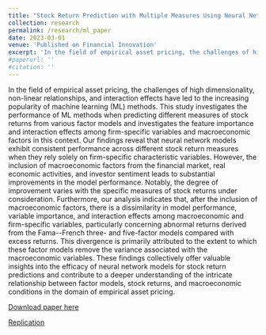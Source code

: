 ```yaml
---
title: "Stock Return Prediction with Multiple Measures Using Neural Network Models"
collection: research
permalink: /research/ml_paper
date: 2023-03-01
venue: 'Published on Financial Innovation'
excerpt: 'In the field of empirical asset pricing, the challenges of high dimensionality, non-linear relationships, and interaction effects have led to the increasing popularity of machine learning (ML) methods. This study investigates the performance of ML methods when predicting different measures of stock returns from various factor models and investigates the feature importance and interaction effects among firm-specific variables and macroeconomic factors in this context.'
#paperurl: ''
#citation: ''
---
```

In the field of empirical asset pricing, the challenges of high dimensionality, non-linear relationships, and interaction effects have led to the increasing popularity of machine learning (ML) methods. This study investigates the performance of ML methods when predicting different measures of stock returns from various factor models and investigates the feature importance and interaction effects among firm-specific variables and macroeconomic factors in this context. Our findings reveal that neural network models exhibit consistent performance across different stock return measures when they rely solely on firm-specific characteristic variables. However, the inclusion of macroeconomic factors from the financial market, real economic activities, and investor sentiment leads to substantial improvements in the model performance. Notably, the degree of improvement varies with the specific measures of stock returns under consideration. Furthermore, our analysis indicates that, after the inclusion of macroeconomic factors, there is a dissimilarity in model performance, variable importance, and interaction effects among macroeconomic and firm-specific variables, particularly concerning abnormal returns derived from the Fama--French three- and five-factor models compared with excess returns. This divergence is primarily attributed to the extent to which these factor models remove the variance associated with the macroeconomic variables. These findings collectively offer valuable insights into the efficacy of neural network models for stock return predictions and contribute to a deeper understanding of the intricate relationship between factor models, stock returns, and macroeconomic conditions in the domain of empirical asset pricing.

[Download paper here](https://jfin-swufe.springeropen.com/articles/10.1186/s40854-023-00608-w)

[Replication](https://github.com/CongWang141/machine_learning_paper)